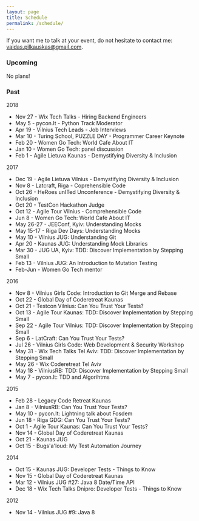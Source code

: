 ```yaml
---
layout: page
title: Schedule
permalink: /schedule/
---
```


If you want me to talk at your event, do not hesitate to contact me: vaidas.pilkauskas@gmail.com.

### Upcoming
 No plans!
### Past

2018
 * Nov 27 - Wix Tech Talks - Hiring Backend Engineers
 * May 5 - pycon.lt - Python Track Moderator
 * Apr 19 - Vilnius Tech Leads - Job Interviews
 * Mar 10 - Turing School, PUZZLE DAY - Programmer Career Keynote 
 * Feb 20 - Women Go Tech: World Cafe About IT
 * Jan 10 - Women Go Tech: panel discussion
 * Feb 1 - Agile Lietuva Kaunas - Demystifying Diversity & Inclusion

2017
 * Dec 19 - Agile Lietuva Vilnius - Demystifying Diversity & Inclusion
 * Nov 8 - Latcraft, Riga - Coprehensible Code
 * Oct 26 - HeRoes unITed Unconference - Demystifying Diversity & Inclusion
 * Oct 20 - TestCon Hackathon Judge
 * Oct 12 - Agile Tour Vilnius - Comprehensible Code
 * Jun 8 - Women Go Tech: World Cafe About IT
 * May 26-27 - JEEConf, Kyiv: Understanding Mocks
 * May 15-17 - Riga Dev Days: Understanding Mocks
 * May 10 - Vilnius JUG: Understanding Git
 * Apr 20 - Kaunas JUG: Understanding Mock Libraries
 * Mar 30 - JUG UA, Kyiv: TDD: Discover Implementation by Stepping Small
 * Feb 13 - Vilnius JUG: An Introduction to Mutation Testing
 * Feb-Jun - Women Go Tech mentor

2016

 * Nov 8 - Vilnius Girls Code: Introduction to Git Merge and Rebase
 * Oct 22 - Global Day of Coderetreat Kaunas
 * Oct 21 - Testcon Vilnius: Can You Trust Your Tests?
 * Oct 13 - Agile Tour Kaunas: TDD: Discover Implementation by Stepping Small
 * Sep 22 - Agile Tour Vilnius: TDD: Discover Implementation by Stepping Small
 * Sep 6 - LatCraft: Can You Trust Your Tests?
 * Jul 26 - Vilnius Girls Code: Web Development & Security Workshop
 * May 31 - Wix Tech Talks Tel Aviv: TDD: Discover Implementation by Stepping Small
 * May 26 - Wix Coderetreat Tel Aviv
 * May 18 - VilniusRB: TDD: Discover Implementation by Stepping Small
 * May 7 - pycon.lt: TDD and Algorihtms

2015

 * Feb 28 - Legacy Code Retreat Kaunas
 * Jan 8 - VilniusRB: Can You Trust Your Tests?
 * May 10 - pycon.lt: Lightning talk about Fosdem
 * Jun 18 - Riga GDG: Can You Trust Your Tests?
 * Oct 1 - Agile Tour Kaunas: Can You Trust Your Tests?
 * Nov 14 - Global Day of Coderetreat Kaunas
 * Oct 21 - Kaunas JUG
 * Oct 15 - Bugs'a'loud: My Test Automation Journey

2014

 * Oct 15 - Kaunas JUG: Developer Tests - Things to Know
 * Nov 15 - Global Day of Coderetreat Kaunas
 * Mar 12 - Vilnius JUG #27: Java 8 Date/Time API
 * Dec 18 - Wix Tech Talks Dnipro: Developer Tests - Things to Know

2012

 * Nov 14 - Vilnius JUG #9: Java 8
